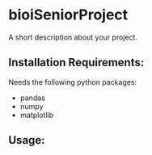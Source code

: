 # bioiSeniorProject
A short description about your project.

## Installation Requirements:
Needs the following python packages:
* pandas
* numpy
* matplotlib

## Usage:

